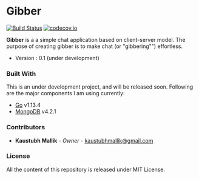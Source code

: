 # Gibber
[![Build Status](https://travis-ci.com/kaustubhmallik/gibber.png?branch=master)](https://travis-ci.com/kaustubhmallik/gibber)
[![codecov.io](https://img.shields.io/codecov/c/github/kaustubhmallik/gibber/test)](https://codecov.io/gh/kaustubhmallik/gibber/branch/test)

**Gibber** is a a simple chat application based on client-server model. The purpose of creating gibber is to make 
chat (or "gibbering"") effortless.

* Version : 0.1 (under development)


### Built With

This is an under development project, and will be released soon. Following are the major components I am using currently: 
* [Go](https://golang.org/) v1.13.4 
* [MongoDB](https://docs.mongodb.com/manual/release-notes/4.2/#release-notes-for-mongodb-4-2) v4.2.1


### Contributors

* **Kaustubh Mallik** - *Owner* - kaustubhmallik@gmail.com


### License

All the content of this repository is released under MIT License.